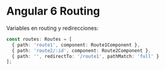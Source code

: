 # Angular 6 Routing

Variables en routing y redirecciones:
```typescript
const routes: Routes = [  
  { path: 'route1', component: Route1Component },
  { path: 'route2/:id', component: Route2Component },
  { path: '', redirectTo: '/route1', pathMatch: 'full' }
];
```